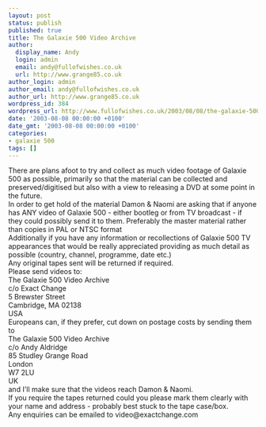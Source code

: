 ```yaml
---
layout: post
status: publish
published: true
title: The Galaxie 500 Video Archive
author:
  display_name: Andy
  login: admin
  email: andy@fullofwishes.co.uk
  url: http://www.grange85.co.uk
author_login: admin
author_email: andy@fullofwishes.co.uk
author_url: http://www.grange85.co.uk
wordpress_id: 384
wordpress_url: http://www.fullofwishes.co.uk/2003/08/08/the-galaxie-500-video-archive/
date: '2003-08-08 00:00:00 +0100'
date_gmt: '2003-08-08 00:00:00 +0100'
categories:
- galaxie 500
tags: []
---
```

<p>There are plans afoot to try and collect as much video footage of Galaxie 500 as possible, primarily so that the material can be collected and preserved/digitised but also with a view to releasing a DVD at some point in the future.<br />In order to get hold of the material Damon & Naomi are asking that if anyone has ANY video of Galaxie 500 - either bootleg or from TV broadcast - if they could possibly send it to them. Preferably the master material rather than copies in PAL or NTSC format<br />Additionally if you have any information or recollections of Galaxie 500 TV appearances that would be really appreciated providing as much detail as possible (country, channel, programme, date etc.)<br />Any original tapes sent will be returned if required.<br />Please send videos to:<br /> The Galaxie 500 Video Archive <br /> c/o Exact Change<br /> 5 Brewster Street<br /> Cambridge, MA 02138<br /> USA<br />Europeans can, if they prefer, cut down on postage costs by sending them to<br /> The Galaxie 500 Video Archive<br /> c/o  Andy Aldridge<br /> 85 Studley Grange Road<br /> London<br /> W7 2LU<br /> UK<br />and I'll make sure that the videos reach Damon & Naomi.<br />If you require the tapes returned could you please mark them clearly with your name and address - probably best stuck to the tape case/box.<br />Any enquiries can be emailed to video@exactchange.com</p>
